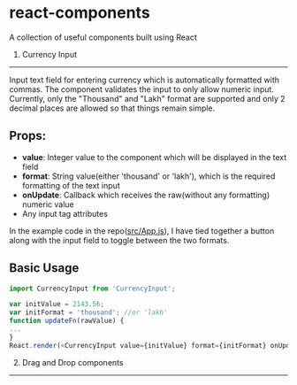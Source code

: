 # react-components
A collection of useful components built using React

1. Currency Input
---

   Input text field for entering currency which is automatically formatted with commas. The component validates the input to only allow numeric input. Currently, only the "Thousand" and "Lakh" format are supported and only 2 decimal places are allowed so that things remain simple.
   
## Props:
   * **value**: Integer value to the component which will be displayed in the text field
   * **format**: String value(either 'thousand' or 'lakh'), which is the required formatting of the text input
   * **onUpdate**: Callback which receives the raw(without any formatting) numeric value  
   * Any input tag attributes

In the example code in the repo([src/App.js](https://github.com/nikhilsaldanha/react-components/blob/master/src/App.js)), I have tied together a button along with the input field to toggle between the two formats.

## Basic Usage
```javascript
import CurrencyInput from 'CurrencyInput';

var initValue = 2143.56;
var initFormat = 'thousand'; //or 'lakh'
function updateFn(rawValue) {
...
}
React.render(<CurrencyInput value={initValue} format={initFormat} onUpdate={updateFn}/>, mountNode);
```

2. Drag and Drop components
---
